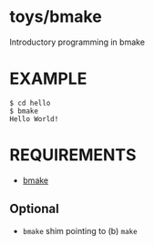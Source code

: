 # toys/bmake

Introductory programming in bmake

# EXAMPLE

```
$ cd hello
$ bmake
Hello World!
```

# REQUIREMENTS

* [bmake](http://crufty.net/help/sjg/bmake.html)

## Optional

* `bmake` shim pointing to (b) `make`
